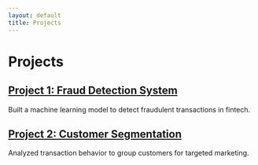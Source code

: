 ```yaml
---
layout: default
title: Projects
---
```


# Projects

## [Project 1: Fraud Detection System](projects/fraud-detection.md)
Built a machine learning model to detect fraudulent transactions in fintech.

## [Project 2: Customer Segmentation](projects/customer-segmentation.md)
Analyzed transaction behavior to group customers for targeted marketing.
